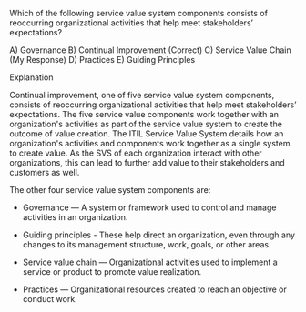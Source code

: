 Which of the following service value system components consists of reoccurring organizational activities that help meet stakeholders’ expectations?

A) Governance
B) Continual Improvement (Correct)
C) Service Value Chain (My Response)
D) Practices
E) Guiding Principles

Explanation

Continual improvement, one of five service value system components, consists of reoccurring organizational activities that help meet stakeholders’ expectations. The five service value components work together with an organization's activities as part of the service value system to create the outcome of value creation. The ITIL Service Value System details how an organization's activities and components work together as a single system to create value. As the SVS of each organization interact with other organizations, this can lead to further add value to their stakeholders and customers as well.

The other four service value system components are:

- Governance — A system or framework used to control and manage activities in an organization.
- Guiding principles - These help direct an organization, even through any changes to its management structure, work, goals, or other areas.

- Service value chain — Organizational activities used to implement a service or product to promote value realization.

- Practices — Organizational resources created to reach an objective or conduct work.
